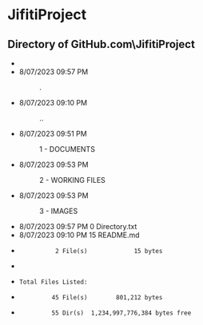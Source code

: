 # JifitiProject


## Directory of GitHub.com\JifitiProject
- 
- 8/07/2023  09:57 PM    <DIR>          .
- 8/07/2023  09:10 PM    <DIR>          ..
- 8/07/2023  09:51 PM    <DIR>          1 - DOCUMENTS
- 8/07/2023  09:53 PM    <DIR>          2 - WORKING FILES
- 8/07/2023  09:53 PM    <DIR>          3 - IMAGES
- 8/07/2023  09:57 PM                 0 Directory.txt
- 8/07/2023  09:10 PM                15 README.md
-               2 File(s)             15 bytes

- 
-     Total Files Listed:
-              45 File(s)        801,212 bytes
-              55 Dir(s)  1,234,997,776,384 bytes free
